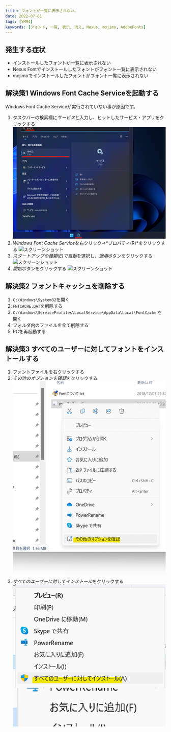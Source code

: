 ```yaml
---
title: フォントが一覧に表示されない。
date: 2022-07-01
tags: [YMM4]
keywords: [フォント, 一覧, 表示, 消え, Nexus, mojimo, AdobeFonts]
---
```

## 発生する症状
- インストールしたフォントが一覧に表示されない
- Nexus Fontでインストールしたフォントがフォント一覧に表示されない
- mojimoでインストールしたフォントがフォント一覧に表示されない

## 解決策1 Windows Font Cache Serviceを起動する
Windows Font Cache Serviceが実行されていない事が原因です。

1. タスクバーの検索欄に*サービス*と入力し、ヒットしたサービス・アプリをクリックする
![スクリーンショット](フォントが表示されない_4755.png)
1. *Windows Font Cache Service*を右クリック→*プロパティ(R)*をクリックする
![スクリーンショット](フォントが表示されない_5037.png)
1. *スタートアップの種類(E)*で*自動*を選択し、*適用*ボタンをクリックする
![スクリーンショット](フォントが表示されない_5314.png)
1. *開始*ボタンをクリックする
![スクリーンショット](フォントが表示されない_5456.png)

## 解決策2 フォントキャッシュを削除する

1. `C:\Windows\System32`を開く
1. `FNTCACHE.DAT`を削除する
1. `C:\Windows\ServiceProfiles\LocalService\AppData\Local\FontCache` を開く
1. フォルダ内のファイルを全て削除する
1. PCを再起動する

## 解決策3 すべてのユーザーに対してフォントをインストールする

1. フォントファイルを右クリックする
1. *その他のオプションを確認*をクリックする
![スクリーンショット](フォントが表示されない_1948.png)
1. *すべてのユーザーに対してインストール*をクリックする
![スクリーンショット](フォントが表示されない_2037.png)
